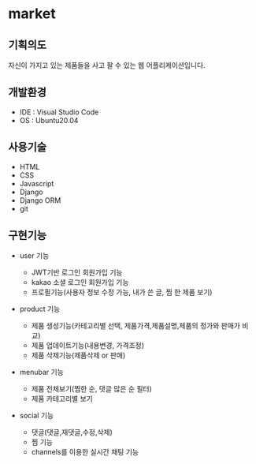 # market

## 기획의도
자신이 가지고 있는 제품들을 사고 팔 수 있는 웹 어플리케이션입니다.

## 개발환경
- IDE : Visual Studio Code
- OS : Ubuntu20.04

## 사용기술
- HTML
- CSS
- Javascript
- Django
- Django ORM
- git

## 구현기능
- user 기능
  - JWT기반 로그인 회원가입 기능
  - kakao 소셜 로그인 회원가입 기능
  - 프로필기능(사용자 정보 수정 가능, 내가 쓴 글, 찜 한 제품 보기)


- product 기능
  - 제품 생성기능(카테고리별 선택, 제품가격,제품설명,제품의 정가와 판매가 비교)
  - 제품 업데이트기능(내용변경, 가격조정)
  - 제품 삭제기능(제품삭제 or 판매)

  
- menubar 기능
  - 제품 전체보기(찜한 순, 댓글 많은 순 필터)
  - 제품 카테고리별 보기

- social 기능
  - 댓글(댓글,재댓글,수정,삭제)
  - 찜 기능
  - channels를 이용한 실시간 채팅 기능


